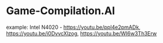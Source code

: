 # Game-Compilation.AI
example: Intel N4020 - https://youtu.be/ppl4e2pmADk, https://youtu.be/i0DvvcXlzog, https://youtu.be/WI6w3Th3Erw

